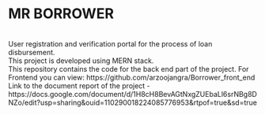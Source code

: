 # MR BORROWER
<br/>
User registration and verification portal for the process of loan disbursement.
<br/>
This project is developed using MERN stack.
<br/>
This repository contains the code for the back end part of the project. For Frontend you can view: https://github.com/arzoojangra/Borrower_front_end
<br/>
Link to the document report of the project - https://docs.google.com/document/d/1H8cH8BevAGtNxgZUEbaLl6srNBg8DNZo/edit?usp=sharing&ouid=110290018224085776953&rtpof=true&sd=true

